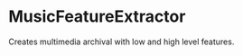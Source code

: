 MusicFeatureExtractor
=====================

Creates multimedia archival with low and high level features.
